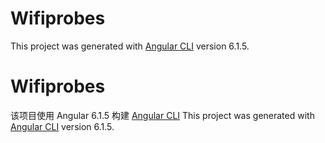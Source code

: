 # Wifiprobes

This project was generated with [Angular CLI](https://github.com/angular/angular-cli) version 6.1.5.

# Wifiprobes

该项目使用 Angular 6.1.5 构建 [Angular CLI](https://github.com/angular/angular-cli)
This project was generated with [Angular CLI](https://github.com/angular/angular-cli) version 6.1.5.

